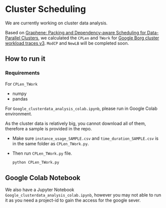 # Cluster Scheduling


We are currently working on cluster data analysis.

Based on [Graphene: Packing and Dependency-aware Scheduling  for Data-Parallel Clusters](https://urldefense.proofpoint.com/v2/url?u=https-3A__www.usenix.org_system_files_conference_osdi16_osdi16-2Dgrandl-2Dgraphene.pdf&d=DwMFaQ&c=009klHSCxuh5AI1vNQzSO0KGjl4nbi2Q0M1QLJX9BeE&r=DEq8DIQPbwANBsyzyzxSQv3mjmXjRODgIYtBTK-gui4&m=078MPcaTX48wul9O9gknhVcO3fsQTA6Ov6JI1in-ecXtU4icJBMG1SmTyloZeqfV&s=-jAA4VvdLT29JG8rZWsfp0NVKuHJ1t9X_nQnkGrCBs0&e=), we calculated the `CPLen` and `TWork` for [Google Borg cluster workload traces v3](https://github.com/google/cluster-data).   `ModCP` and `NewLB` will be completed soon.

## How to run it

### Requirements

For `CPLen_TWork`

- numpy
- pandas

For `Google_clusterdata_analysis_colab.ipynb`, please run in Google Colab environment.

As the cluster data is relatively big, you cannot download all of them, therefore a sample is provided in the repo.

- Make sure `instance_usage_SAMPLE.csv` and `time_duration_SAMPLE.csv` is in the same folder as `CPLen_TWork.py`. 

- Then run `CPLen_TWork.py` file.

  ```cmd
  python CPLen_TWork.py
  ```

## Google Colab Notebook

We also have a Jupyter Notebook `Google_clusterdata_analysis_colab.ipynb`, however you may not able to run it as you need a project-id to gain the access for the google sever.

